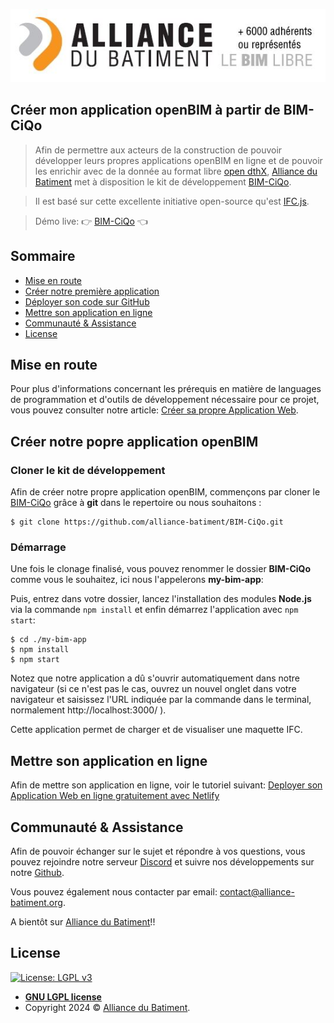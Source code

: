 ![BIM-CiQo](./AllianceBatiment.jpeg "BIM-CiQo")

## Créer mon application openBIM à partir de BIM-CiQo

> Afin de permettre aux acteurs de la construction de pouvoir développer leurs propres applications openBIM en ligne et de pouvoir les enrichir avec de la donnée au format libre <a href="https://alliance-batiment.org/open-dthx-langage-ouvert-et-libre-dacces-pour-decrire-les-composants/" target="_blank">open dthX</a>, <a href="https://alliance-batiment.org/" target="_blank">Alliance du Batiment</a> met à disposition le kit de développement <a href="https://github.com/alliance-batiment/bim-ciqo" target="_blank">BIM-CiQo</a>.

> Il est basé sur cette excellente initiative open-source qu'est <a href="https://ifcjs.github.io/info/" target="_blank">IFC.js</a>.

> Démo live: 👉 <a href="https://alliance-batiment.ciqo.eu/" target="_blank">BIM-CiQo</a> 👈

## Sommaire

- [Mise en route](#installations)
- [Créer notre première application](#create-my-own-app)
- [Déployer son code sur GitHub](#github)
- [Mettre son application en ligne](#online-webapp)
- [Communauté & Assistance](#assistance)
- [License](#license)

## <a name="installations"></a>Mise en route

Pour plus d'informations concernant les prérequis en matière de languages de programmation et d'outils de développement nécessaire pour ce projet, vous pouvez consulter notre article:
<a href="https://www.tridyme.com/fr/blog/dev-application-web/" target="_blank">Créer sa propre Application Web</a>.

## <a name="create-my-own-app"></a>Créer notre popre application openBIM

### Cloner le kit de développement

Afin de créer notre propre application openBIM, commençons par cloner le <a href="https://github.com/alliance-batiment/bim-ciqo" target="_blank">BIM-CiQo</a> grâce à **git** dans le repertoire ou nous souhaitons :

```shell
$ git clone https://github.com/alliance-batiment/BIM-CiQo.git
```

### Démarrage

Une fois le clonage finalisé, vous pouvez renommer le dossier **BIM-CiQo** comme vous le souhaitez, ici nous l'appelerons **my-bim-app**:

Puis, entrez dans votre dossier, lancez l'installation des modules **Node.js** via la commande `npm install` et enfin démarrez l'application avec `npm start`:

```shell
$ cd ./my-bim-app
$ npm install
$ npm start
```

Notez que notre application a dû s'ouvrir automatiquement dans notre navigateur (si ce n'est pas le cas, ouvrez un nouvel onglet dans votre navigateur et saisissez l'URL indiquée par la commande dans le terminal, normalement http://localhost:3000/ ).

Cette application permet de charger et de visualiser une maquette IFC.

## <a name="online-webapp"></a>Mettre son application en ligne

Afin de mettre son application en ligne, voir le tutoriel suivant:
<a href="https://www.tridyme.com/fr/blog/deploiement-avec-netlify">Deployer son Application Web en ligne gratuitement avec Netlify</a>

## <a name="assistance"></a>Communauté & Assistance

Afin de pouvoir échanger sur le sujet et répondre à vos questions, vous pouvez rejoindre notre serveur <a href="https://discord.gg/b9xy9zVpTB" target="_blank">Discord</a> et suivre nos développements sur notre <a href="https://github.com/alliance-batiment?tab=repositories" target="_blank">Github</a>.

Vous pouvez également nous contacter par email: <a href="contact@alliance-batiment.org" target="_blank">contact@alliance-batiment.org</a>.

A bientôt sur <a href="https://alliance-batiment.org/">Alliance du Batiment</a>!!

## License

[![License: LGPL v3](https://img.shields.io/badge/License-LGPL_v3-blue.svg)](https://www.gnu.org/licenses/lgpl-3.0)

- **[GNU LGPL license](https://www.gnu.org/licenses/lgpl-3.0.html)**
- Copyright 2024 © <a href="https://alliance-batiment.org/" target="_blank">Alliance du Batiment</a>.
